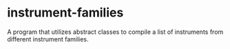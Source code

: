 # instrument-families
A program that utilizes abstract classes to compile a list of instruments from different instrument families.
